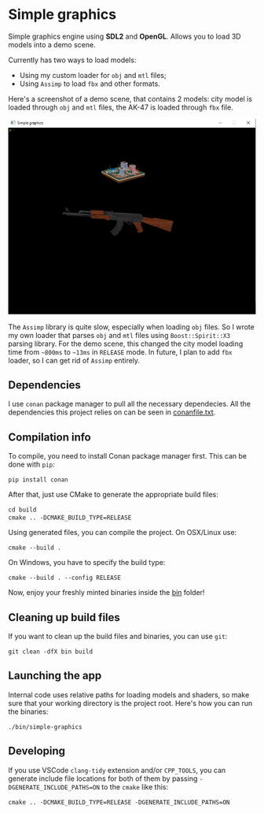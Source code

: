 # Simple graphics

Simple graphics engine using **SDL2** and **OpenGL**. Allows you to load 3D models into a demo scene.

Currently has two ways to load models:

- Using my custom loader for `obj` and `mtl` files;
- Using `Assimp` to load `fbx` and other formats.

Here's a screenshot of a demo scene, that contains 2 models: city model is loaded through `obj` and `mtl` files, the AK-47 is loaded through `fbx` file.

![Demo scene](./demo_screenshot.png)

The `Assimp` library is quite slow, especially when loading `obj` files. So I wrote my own loader that parses `obj` and `mtl` files using `Boost::Spirit::X3` parsing library. For the demo scene, this changed the city model loading time from `~800ms` to `~13ms` in `RELEASE` mode. In future, I plan to add `fbx` loader, so I can get rid of `Assimp` entirely.

## Dependencies

I use `conan` package manager to pull all the necessary dependecies. All the dependencies this project relies on can be seen in [conanfile.txt](./conanfile.txt).

## Compilation info

To compile, you need to install Conan package manager first. This can be done with `pip`:

```
pip install conan
```

After that, just use CMake to generate the appropriate build files:

```
cd build
cmake .. -DCMAKE_BUILD_TYPE=RELEASE
```

Using generated files, you can compile the project. On OSX/Linux use:

```
cmake --build .
```

On Windows, you have to specify the build type:

```
cmake --build . --config RELEASE
```

Now, enjoy your freshly minted binaries inside the [bin](/bin) folder!

## Cleaning up build files

If you want to clean up the build files and binaries, you can use `git`:

```
git clean -dfX bin build
```

## Launching the app

Internal code uses relative paths for loading models and shaders, so make sure that your working directory is the project root. Here's how you can run the binaries:

```
./bin/simple-graphics
```

## Developing

If you use VSCode `clang-tidy` extension and/or `CPP_TOOLS`, you can generate include file locations for both of them by passing `-DGENERATE_INCLUDE_PATHS=ON` to the `cmake` like this:

```
cmake .. -DCMAKE_BUILD_TYPE=RELEASE -DGENERATE_INCLUDE_PATHS=ON
```
